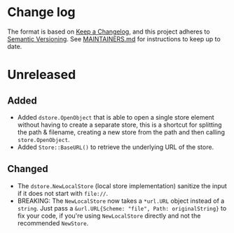 # Change log

The format is based on [Keep a Changelog](https://keepachangelog.com/en/1.0.0/), and this project adheres to [Semantic Versioning](https://semver.org/spec/v2.0.0.html). See [MAINTAINERS.md](./MAINTAINERS.md) for instructions to keep up to date.

# Unreleased

## Added

* Added `dstore.OpenObject` that is able to open a single store element without having to create a separate store, this is a shortcut for splitting the path & filename, creating a new store from the path and then calling `store.OpenObject`.
* Added `Store::BaseURL()` to retrieve the underlying URL of the store.

## Changed

* The `dstore.NewLocalStore` (local store implementation) sanitize the input if it does not start with `file://`.
* BREAKING: The `NewLocalStore` now takes a `*url.URL` object instead of a `string`. Just pass a `&url.URL{Scheme: "file", Path: originalString}` to fix your code, if you're using `NewLocalStore` directly and not the recommended `NewStore`.
